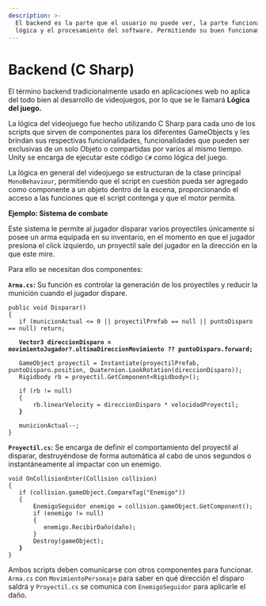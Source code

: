 ```yaml
---
description: >-
  El backend es la parte que el usuario no puede ver, la parte funcional, la
  lógica y el procesamiento del software. Permitiendo su buen funcionamiento.
---
```


# Backend (C Sharp)

El término backend tradicionalmente usado en aplicaciones web no aplica del todo bien al desarrollo de videojuegos, por lo que se le llamará **Lógica del juego.**

La lógica del videojuego fue hecho utilizando C Sharp para cada uno de los scripts que sirven de componentes para los diferentes GameObjects y les brindan sus respectivas funcionalidades, funcionalidades que pueden ser exclusivas de un solo Objeto o compartidas por varios al mismo tiempo. Unity se encarga de ejecutar este código `C#` como lógica del juego.&#x20;

La lógica en general del videojuego se estructuran de la clase principal `MonoBehaviour`, permitiendo que el script en cuestión pueda ser agregado como componente a un objeto dentro de la escena, proporcionando el acceso a las funciones que el script contenga y que el motor permita. &#x20;

**Ejemplo: Sistema de combate**

Este sistema le permite al jugador disparar varios proyectiles únicamente si posee un arma equipada en su inventario, en el momento en que el jugador presiona el click izquierdo, un proyectil sale del jugador en la dirección en la que este mire.&#x20;

Para ello se necesitan dos componentes:

**`Arma.cs`:** Su función es controlar la generación de los proyectiles y reducir la munición cuando el jugador dispare.

<pre><code>public void Disparar()
{
   if (municionActual &#x3C;= 0 || proyectilPrefab == null || puntoDisparo == null) return;
<strong>
</strong><strong>   Vector3 direccionDisparo = movimientoJugador?.ultimaDireccionMovimiento ?? puntoDisparo.forward;
</strong>
   GameObject proyectil = Instantiate(proyectilPrefab, puntoDisparo.position, Quaternion.LookRotation(direccionDisparo));
   Rigidbody rb = proyectil.GetComponent&#x3C;Rigidbody>();

   if (rb != null)
   {
       rb.linearVelocity = direccionDisparo * velocidadProyectil;
<strong>   }
</strong>
   municionActual--;
}
</code></pre>

**`Proyectil.cs`:** Se encarga de definir el comportamiento del proyectil al disparar, destruyéndose de forma automática al cabo de unos segundos o instantáneamente al impactar con un enemigo.

<pre><code>void OnCollisionEnter(Collision collision)
{
   if (collision.gameObject.CompareTag("Enemigo"))
   {
       EnemigoSeguidor enemigo = collision.gameObject.GetComponent();
       if (enemigo != null)
       {
          enemigo.RecibirDaño(daño);
       }    
       Destroy(gameObject);
<strong>   }
</strong>}
</code></pre>

Ambos scripts deben comunicarse con otros componentes para funcionar. `Arma.cs` con `MovimientoPersonaje` para saber en qué dirección el disparo saldrá y `Proyectil.cs` se comunica con `EnemigoSeguidor` para aplicarle el daño.
